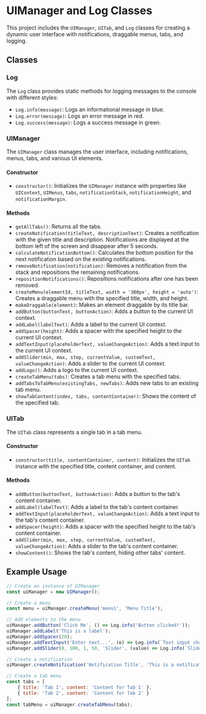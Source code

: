 # UIManager and Log Classes

This project includes the `UIManager`, `UITab`, and `Log` classes for creating a dynamic user interface with notifications, draggable menus, tabs, and logging.

## Classes

### Log

The `Log` class provides static methods for logging messages to the console with different styles:

- `Log.info(message)`: Logs an informational message in blue.
- `Log.error(message)`: Logs an error message in red.
- `Log.success(message)`: Logs a success message in green.

### UIManager

The `UIManager` class manages the user interface, including notifications, menus, tabs, and various UI elements.

#### Constructor

- `constructor()`: Initializes the `UIManager` instance with properties like `UIContext`, `UIMenus`, `tabs`, `notificationStack`, `notificationHeight`, and `notificationMargin`.

#### Methods

- `getAllTabs()`: Returns all the tabs.
- `createNotification(titleText, descriptionText)`: Creates a notification with the given title and description. Notifications are displayed at the bottom left of the screen and disappear after 5 seconds.
- `calculateNotificationBottom()`: Calculates the bottom position for the next notification based on the existing notifications.
- `removeNotification(notification)`: Removes a notification from the stack and repositions the remaining notifications.
- `repositionNotifications()`: Repositions notifications after one has been removed.
- `createMenu(elementId, titleText, width = '300px', height = 'auto')`: Creates a draggable menu with the specified title, width, and height.
- `makeDraggable(element)`: Makes an element draggable by its title bar.
- `addButton(buttonText, buttonAction)`: Adds a button to the current UI context.
- `addLabel(labelText)`: Adds a label to the current UI context.
- `addSpacer(height)`: Adds a spacer with the specified height to the current UI context.
- `addTextInput(placeholderText, valueChangeAction)`: Adds a text input to the current UI context.
- `addSlider(min, max, step, currentValue, customText, valueChangeAction)`: Adds a slider to the current UI context.
- `addLogo()`: Adds a logo to the current UI context.
- `createTabMenu(tabs)`: Creates a tab menu with the specified tabs.
- `addTabsToTabMenu(existingTabs, newTabs)`: Adds new tabs to an existing tab menu.
- `showTabContent(index, tabs, contentContainer)`: Shows the content of the specified tab.

### UITab

The `UITab` class represents a single tab in a tab menu.

#### Constructor

- `constructor(title, contentContainer, content)`: Initializes the `UITab` instance with the specified title, content container, and content.

#### Methods

- `addButton(buttonText, buttonAction)`: Adds a button to the tab's content container.
- `addLabel(labelText)`: Adds a label to the tab's content container.
- `addTextInput(placeholderText, valueChangeAction)`: Adds a text input to the tab's content container.
- `addSpacer(height)`: Adds a spacer with the specified height to the tab's content container.
- `addSlider(min, max, step, currentValue, customText, valueChangeAction)`: Adds a slider to the tab's content container.
- `showContent()`: Shows the tab's content, hiding other tabs' content.

## Example Usage

```javascript
// Create an instance of UIManager
const uiManager = new UIManager();

// Create a menu
const menu = uiManager.createMenu('menu1', 'Menu Title');

// Add elements to the menu
uiManager.addButton('Click Me', () => Log.info('Button clicked!'));
uiManager.addLabel('This is a label');
uiManager.addSpacer(20);
uiManager.addTextInput('Enter text...', (e) => Log.info(`Text input changed: ${e.target.value}`));
uiManager.addSlider(0, 100, 1, 50, 'Slider', (value) => Log.info(`Slider value: ${value}`));

// Create a notification
uiManager.createNotification('Notification Title', 'This is a notification message.');

// Create a tab menu
const tabs = [
    { title: 'Tab 1', content: 'Content for Tab 1' },
    { title: 'Tab 2', content: 'Content for Tab 2' }
];
const tabMenu = uiManager.createTabMenu(tabs);
